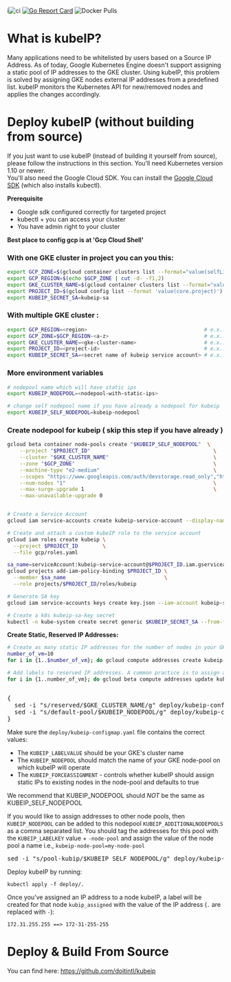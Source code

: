i![ci](https://github.com/doitintl/kubeip/workflows/ci/badge.svg) [![Go Report Card](https://goreportcard.com/badge/github.com/doitintl/kubeip)](https://goreportcard.com/report/github.com/doitintl/kubeip) ![Docker Pulls](https://img.shields.io/docker/pulls/doitintl/kubeip)

# What is kubeIP?

Many applications need to be whitelisted by users based on a Source IP Address. As of today, Google Kubernetes Engine doesn't support assigning a static pool of IP addresses to the GKE cluster. Using kubeIP, this problem is solved by assigning GKE nodes external IP addresses from a predefined list. kubeIP monitors the Kubernetes API for new/removed nodes and applies the changes accordingly.

# Deploy kubeIP (without building from source)

If you just want to use kubeIP (instead of building it yourself from source), please follow the instructions in this section. You’ll need Kubernetes version 1.10 or newer.
<br>
You'll also need the Google Cloud SDK. You can install the [Google Cloud SDK](https://cloud.google.com/sdk) (which also installs kubectl).

**Prerequisite**
 * Google sdk configured correctly for targeted project
 * kubectl + you can access your cluster
 * You have admin right to your cluster

**Best place to config gcp is at 'Gcp Cloud Shell'**

### With one GKE cluster in project you can you this:
```bash
export GCP_ZONE=$(gcloud container clusters list --format="value(selfLink.scope())" | cut -d/ -f1 )          # e.x.: europe-west1-b
export GCP_REGION=$(echo $GCP_ZONE | cut -d- -f1,2)
export GKE_CLUSTER_NAME=$(gcloud container clusters list --format="value(selfLink.basename())")
export PROJECT_ID=$(gcloud config list --format 'value(core.project)')
export KUBEIP_SECRET_SA=kubeip-sa
```

### With multiple GKE cluster :
```bash
export GCP_REGION=<region>                                      # e.x.: europe-west1
export GCP_ZONE=$GCP_REGION-<a-z>                               # e.x.: europe-west1-b
export GKE_CLUSTER_NAME=<gke-cluster-name>                      # e.x.: fafa-gke-cluster
export PROJECT_ID=<project-id>                                  # e.x.: fafa-project
export KUBEIP_SECRET_SA=<secret name of kubeip service account> # e.x.: kubeip-sa
```

### More environment variables
```bash
# nodepool name which will have static ips
export KUBEIP_NODEPOOL=<nodepool-with-static-ips>

# change self nodepool name if you have already a nodepool for kubeip
export KUBEIP_SELF_NODEPOOL=kubeip-nodepool
```

### Create nodepool for kubeip ( skip this step if you have already )

```bash
gcloud beta container node-pools create "$KUBEIP_SELF_NODEPOOL"  \
	--project "$PROJECT_ID"                                        \
	--cluster "$GKE_CLUSTER_NAME"                                  \
	--zone "$GCP_ZONE"                                             \
	--machine-type "e2-medium"                                     \
	--scopes "https://www.googleapis.com/auth/devstorage.read_only","https://www.googleapis.com/auth/logging.write","https://www.googleapis.com/auth/monitoring","https://www.googleapis.com/auth/servicecontrol","https://www.googleapis.com/auth/service.management.readonly","https://www.googleapis.com/auth/trace.append"                 \
	--num-nodes "1"                                                \
	--max-surge-upgrade 1                                          \
	--max-unavailable-upgrade 0
```


```bash

# Create a Service Account
gcloud iam service-accounts create kubeip-service-account --display-name "kubeIP"

# Create and attach a custom kubeIP role to the service account
gcloud iam roles create kubeip \
  --project $PROJECT_ID        \
  --file gcp/roles.yaml

sa_name=serviceAccount:kubeip-service-account@$PROJECT_ID.iam.gserviceaccount.com
gcloud projects add-iam-policy-binding $PROJECT_ID \
  --member $sa_name                                \
  --role projects/$PROJECT_ID/roles/kubeip

# Generate SA key
gcloud iam service-accounts keys create key.json --iam-account kubeip-service-account@$PROJECT_ID.iam.gserviceaccount.com

# Create a k8s kubeip-sa-key secret
kubectl -n kube-system create secret generic $KUBEIP_SECRET_SA --from-file=key.json

```

**Create Static, Reserved IP Addresses:**

```bash
# Create as many static IP addresses for the number of nodes in your GKE cluster so you will have enough addresses when your cluster scales up (manually or automatically):
number_of_vm=10
for i in {1..$number_of_vm}; do gcloud compute addresses create kubeip-ip$i --project=$PROJECT_ID --region=$GCP_REGION; done

# Add labels to reserved IP addresses. A common practice is to assign a unique value per cluster (for example cluster name):
for i in {1..number_of_vm}; do gcloud beta compute addresses update kubeip-ip$i --update-labels kubeip=$GKE_CLUSTER_NAME --region $GCP_REGION; done
```


```
```

<pre>
{
  sed -i "s/reserved/$GKE_CLUSTER_NAME/g" deploy/kubeip-configmap.yaml
  sed -i "s/default-pool/$KUBEIP_NODEPOOL/g" deploy/kubeip-configmap.yaml
}
</pre>

Make sure the `deploy/kubeip-configmap.yaml` file contains the correct values:

 - The `KUBEIP_LABELVALUE` should be your GKE's cluster name
 - The `KUBEIP_NODEPOOL` should match the name of your GKE node-pool on which kubeIP will operate
 - The `KUBEIP_FORCEASSIGNMENT` - controls whether kubeIP should assign static IPs to existing nodes in the node-pool and defaults to true

We recommend that KUBEIP_NODEPOOL should *NOT* be the same as KUBEIP_SELF_NODEPOOL


If you would like to assign addresses to other node pools, then `KUBEIP_NODEPOOL` can be added to this nodepool `KUBEIP_ADDITIONALNODEPOOLS` as a comma separated list.
You should tag the addresses for this pool with the `KUBEIP_LABELKEY` value + `-node-pool` and assign the value of the node pool a name i.e.,  `kubeip-node-pool=my-node-pool`

<pre>
sed -i "s/pool-kubip/$KUBEIP_SELF_NODEPOOL/g" deploy/kubeip-deployment.yaml
</pre>

Deploy kubeIP by running:

```
kubectl apply -f deploy/.
```

Once you’ve assigned an IP address to a node kubeIP, a label will be created for that node `kubip_assigned` with the value of the IP address (`.` are replaced with `-`):

 `172.31.255.255 ==> 172-31-255-255`


# Deploy & Build From Source

You can find here: https://github.com/doitintl/kubeip
